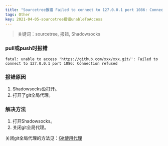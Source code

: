 ```yaml
---
title: "Sourcetree报错 Failed to connect to 127.0.0.1 port 1086: Connection refused"
tags: Other
key: 2021-04-05-sourcetree报错unableToAccess
---
```

> 关键词：sourcetree, 报错, Shadowsocks

### pull或push时报错

`fatal: unable to access 'https://github.com/xxx/xxx.git/': Failed to connect to 127.0.0.1 port 1086: Connection refused`

### 报错原因

1. Shadowsocks没打开。
2. 打开了git全局代理。

### 解决方法

1. 打开Shadowsocks。
2. 关闭git全局代理。

关闭git全局代理的方法见：<a href="https://www.oldboard.tech/2021/03/27/git%E4%BD%BF%E7%94%A8%E4%BB%A3%E7%90%86.html">Git使用代理</a>

